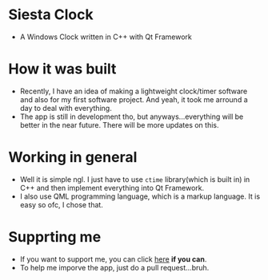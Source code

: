 # Siesta Clock
- A Windows Clock written in C++ with Qt Framework
# How it was built
- Recently, I have an idea of making a lightweight clock/timer software and also for my first software project. And yeah, it took me arround a day to deal with everything.
- The app is still in development tho, but anyways...everything will be better in the near future. There will be more updates on this.
# Working in general
- Well it is simple ngl. I just have to use `ctime` library(which is built in) in C++ and then implement everything into Qt Framework.
- I also use QML programming language, which is a markup language. It is easy so ofc, I chose that.
# Supprting me
- If you want to support me, you can click [here](https://pbaodoge-siesta.ml/donate.html) **if you can**.
- To help me imporve the app, just do a pull request...bruh.
